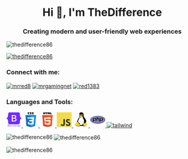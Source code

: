 <h1 align="center">Hi 👋, I'm TheDifference</h1>
<h3 align="center">Creating modern and user-friendly web experiences</h3>

<p align="left"> <img src="https://komarev.com/ghpvc/?username=thedifference86&label=Profile%20views&color=0e75b6&style=flat" alt="thedifference86" /> </p>

<p align="left"> <a href="https://github.com/ryo-ma/github-profile-trophy"><img src="https://github-profile-trophy.vercel.app/?username=thedifference86" alt="thedifference86" /></a> </p>

<h3 align="left">Connect with me:</h3>
<p align="left">
<a href="https://fb.com/mrred8" target="blank"><img align="center" src="https://raw.githubusercontent.com/rahuldkjain/github-profile-readme-generator/master/src/images/icons/Social/facebook.svg" alt="mrred8" height="30" width="40" /></a>
<a href="https://instagram.com/mrgami̇ngnet" target="blank"><img align="center" src="https://raw.githubusercontent.com/rahuldkjain/github-profile-readme-generator/master/src/images/icons/Social/instagram.svg" alt="mrgami̇ngnet" height="30" width="40" /></a>
<a href="https://discord.gg/red1383" target="blank"><img align="center" src="https://raw.githubusercontent.com/rahuldkjain/github-profile-readme-generator/master/src/images/icons/Social/discord.svg" alt="red1383" height="30" width="40" /></a>
</p>

<h3 align="left">Languages and Tools:</h3>
<p align="left"> <a href="https://getbootstrap.com" target="_blank" rel="noreferrer"> <img src="https://raw.githubusercontent.com/devicons/devicon/master/icons/bootstrap/bootstrap-plain-wordmark.svg" alt="bootstrap" width="40" height="40"/> </a> <a href="https://www.w3schools.com/css/" target="_blank" rel="noreferrer"> <img src="https://raw.githubusercontent.com/devicons/devicon/master/icons/css3/css3-original-wordmark.svg" alt="css3" width="40" height="40"/> </a> <a href="https://www.w3.org/html/" target="_blank" rel="noreferrer"> <img src="https://raw.githubusercontent.com/devicons/devicon/master/icons/html5/html5-original-wordmark.svg" alt="html5" width="40" height="40"/> </a> <a href="https://developer.mozilla.org/en-US/docs/Web/JavaScript" target="_blank" rel="noreferrer"> <img src="https://raw.githubusercontent.com/devicons/devicon/master/icons/javascript/javascript-original.svg" alt="javascript" width="40" height="40"/> </a> <a href="https://www.linux.org/" target="_blank" rel="noreferrer"> <img src="https://raw.githubusercontent.com/devicons/devicon/master/icons/linux/linux-original.svg" alt="linux" width="40" height="40"/> </a> <a href="https://www.php.net" target="_blank" rel="noreferrer"> <img src="https://raw.githubusercontent.com/devicons/devicon/master/icons/php/php-original.svg" alt="php" width="40" height="40"/> </a> <a href="https://tailwindcss.com/" target="_blank" rel="noreferrer"> <img src="https://www.vectorlogo.zone/logos/tailwindcss/tailwindcss-icon.svg" alt="tailwind" width="40" height="40"/> </a> </p>

<p><img align="left" src="https://github-readme-stats.vercel.app/api/top-langs?username=thedifference86&show_icons=true&locale=en&layout=compact" alt="thedifference86" /></p>

<p>&nbsp;<img align="center" src="https://github-readme-stats.vercel.app/api?username=thedifference86&show_icons=true&locale=en" alt="thedifference86" /></p>

<p><img align="center" src="https://github-readme-streak-stats.herokuapp.com/?user=thedifference86&" alt="thedifference86" /></p>

